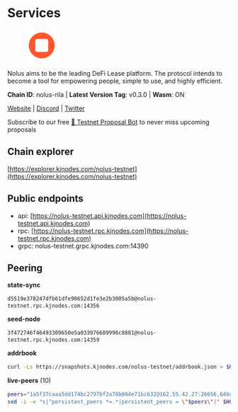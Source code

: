 # Services

<figure><img src="https://raw.githubusercontent.com/kj89/cosmos-images/main/logos/nolus.png" alt=""><figcaption></figcaption></figure>

Nolus aims to be the leading DeFi Lease platform. The protocol  intends to become a tool for empowering people, simple to use, and highly efficient.

**Chain ID**: nolus-rila | **Latest Version Tag**: v0.3.0 | **Wasm**: ON

[Website](https://www.nolus.io) | [Discord](https://discord.gg/nolus-protocol) | [Twitter](https://twitter.com/NolusProtocol)



Subscribe to our free [🤖 Testnet Proposal Bot](https://t.me/kjnodes_testnet_proposal_bot) to never miss upcoming proposals


## Chain explorer
[https://explorer.kjnodes.com/nolus-testnet](https://explorer.kjnodes.com/nolus-testnet)

## Public endpoints

* api: [https://nolus-testnet.api.kjnodes.com](https://nolus-testnet.api.kjnodes.com)
* rpc: [https://nolus-testnet.rpc.kjnodes.com](https://nolus-testnet.rpc.kjnodes.com)
* grpc: nolus-testnet.grpc.kjnodes.com:14390

## Peering

**state-sync**

```text
d5519e378247dfb61dfe90652d1fe3e2b3005a5b@nolus-testnet.rpc.kjnodes.com:14356
```

**seed-node**

```text
3f472746f46493309650e5a033076689996c8881@nolus-testnet.rpc.kjnodes.com:14359
```

**addrbook**
```bash
curl -Ls https://snapshots.kjnodes.com/nolus-testnet/addrbook.json > $HOME/.nolus/config/addrbook.json
```

**live-peers** (10)
```bash
peers="1a5f37caaa5dd174bc2797bf2a70b804e71bc632@162.55.42.27:26656,646d17dc6126bfe79eaeb2b95964323f198c9d3c@65.109.53.60:28656,fcb82df30d2056c3af024fb389e173d683fe8229@65.108.105.48:19756,48283100d4cf8068dc16ef1b10aacf092303ec2f@65.109.85.170:47656,acd39ab5b00e5611df296b2e6fb4f6a44a32513f@23.88.5.169:21656,785789b6574c45b8cfefff08344fdfeda345c7e1@135.125.5.34:55666,2c0ff6e5f30189559ad336a1eb17ae48fcacc8ee@95.216.14.58:61456,1bbd48476637ee19900872f4c1b783bcaf5e4bac@167.235.132.251:26656,ce6a67a084a25c189ed92522f1a0f6c44ec7cc3a@116.202.227.117:43656,d5519e378247dfb61dfe90652d1fe3e2b3005a5b@65.109.68.190:14356"
sed -i -e "s|^persistent_peers *=.*|persistent_peers = \"$peers\"|" $HOME/.nolus/config/config.toml
```
